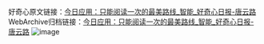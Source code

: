 好奇心原文链接：[今日应用：只能阅读一次的最美路线_智能_好奇心日报-唐云路](https://www.qdaily.com/articles/5242.html)
WebArchive归档链接：[今日应用：只能阅读一次的最美路线_智能_好奇心日报-唐云路](http://web.archive.org/web/20190623164313/https://www.qdaily.com/articles/5242.html)
![image](http://ww3.sinaimg.cn/large/007d5XDply1g3wgp80fazj30u036ye81)